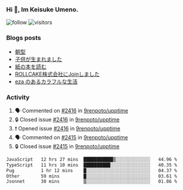 ### Hi 👋, Im Keisuke Umeno.

<!--
**9renpoto/9renpoto** is a ✨ _special_ ✨ repository because its `README.md` (this file) appears on your GitHub profile.

Here are some ideas to get you started:

- 🔭 I’m currently working on ...
- 🌱 I’m currently learning ...
- 👯 I’m looking to collaborate on ...
- 🤔 I’m looking for help with ...
- 💬 Ask me about ...
- 📫 How to reach me: ...
- 😄 Pronouns: ...
- ⚡ Fun fact: ...
-->

![follow](https://img.shields.io/github/followers/9renpoto?label=Follow&style=social)
![visitors](https://komarev.com/ghpvc/?username=9renpoto&label=Profile%20views&color=0e75b6&style=flat)

### Blogs posts

<!-- BLOG-POST-LIST:START -->
- [朝型](https://9renpoto.win/entry/2024/05/29/im-an-early)
- [子供が生まれました](https://9renpoto.win/entry/2024/04/18/hello-world)
- [紙の本を読む](https://9renpoto.win/entry/2024/02/25/reading-papar-book)
- [ROLLCAKE株式会社にJoinしました](https://9renpoto.win/entry/2024/02/11/join)
- [eza のあるカラフルな生活](https://9renpoto.win/entry/2024/02/01/eza)
<!-- BLOG-POST-LIST:END -->

### Activity

<!--START_SECTION:activity-->
1. 🗣 Commented on [#2416](https://github.com/9renpoto/upptime/issues/2416#issuecomment-2187841404) in [9renpoto/upptime](https://github.com/9renpoto/upptime)
2. 🔒 Closed issue [#2416](https://github.com/9renpoto/upptime/issues/2416) in [9renpoto/upptime](https://github.com/9renpoto/upptime)
3. ❗ Opened issue [#2416](https://github.com/9renpoto/upptime/issues/2416) in [9renpoto/upptime](https://github.com/9renpoto/upptime)
4. 🗣 Commented on [#2415](https://github.com/9renpoto/upptime/issues/2415#issuecomment-2187612836) in [9renpoto/upptime](https://github.com/9renpoto/upptime)
5. 🔒 Closed issue [#2415](https://github.com/9renpoto/upptime/issues/2415) in [9renpoto/upptime](https://github.com/9renpoto/upptime)
<!--END_SECTION:activity-->

<!--START_SECTION:waka-->

```txt
JavaScript   12 hrs 27 mins  ███████████▒░░░░░░░░░░░░░   44.96 %
TypeScript   11 hrs 10 mins  ██████████░░░░░░░░░░░░░░░   40.35 %
Pug          1 hr 12 mins    █░░░░░░░░░░░░░░░░░░░░░░░░   04.37 %
Other        59 mins         █░░░░░░░░░░░░░░░░░░░░░░░░   03.61 %
Jsonnet      30 mins         ▒░░░░░░░░░░░░░░░░░░░░░░░░   01.86 %
```

<!--END_SECTION:waka-->
